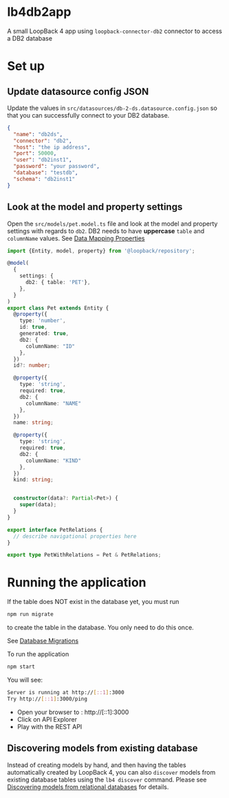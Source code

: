 # lb4db2app

A small LoopBack 4 app using `loopback-connector-db2` connector to access a DB2 database

# Set up

## Update datasource config JSON

Update the values in `src/datasources/db-2-ds.datasource.config.json` so that you can successfully connect to your DB2 database.

```json
{
  "name": "db2ds",
  "connector": "db2",
  "host": "the ip address",
  "port": 50000,
  "user": "db2inst1",
  "password": "your password",
  "database": "testdb",
  "schema": "db2inst1"
}

```

## Look at the model and property settings

Open the `src/models/pet.model.ts` file and look at the model and property settings with regards to `db2`.
DB2 needs to have **uppercase** `table` and `columnName` values. See [Data Mapping Properties](https://loopback.io/doc/en/lb4/Model.html#data-mapping-properties)

```ts
import {Entity, model, property} from '@loopback/repository';

@model(
  {
    settings: {
      db2: { table: 'PET'},
    },
  }
)
export class Pet extends Entity {
  @property({
    type: 'number',
    id: true,
    generated: true,
    db2: {
      columnName: "ID"
    },
  })
  id?: number;

  @property({
    type: 'string',
    required: true,
    db2: {
      columnName: "NAME"
    },
  })
  name: string;

  @property({
    type: 'string',
    required: true,
    db2: {
      columnName: "KIND"
    },
  })
  kind: string;


  constructor(data?: Partial<Pet>) {
    super(data);
  }
}

export interface PetRelations {
  // describe navigational properties here
}

export type PetWithRelations = Pet & PetRelations;
```

# Running the application

If the table does NOT exist in the database yet, you must run

```sh
npm run migrate
```

to create the table in the database. You only need to do this once.

See [Database Migrations](https://loopback.io/doc/en/lb4/Database-migrations.html#overview)


To run the application

```sh
npm start
```

You will see:

```sh
Server is running at http://[::1]:3000
Try http://[::1]:3000/ping
```

- Open your browser to : http://[::1]:3000
- Click on API Explorer 
- Play with the REST API


## Discovering models from existing database

Instead of creating models by hand, and then having the tables automatically created by LoopBack 4, you can
also `discover` models from existing database tables using the `lb4 discover` command. Please see [Discovering models from relational databases](https://loopback.io/doc/en/lb4/Discovering-models.html) for details.

